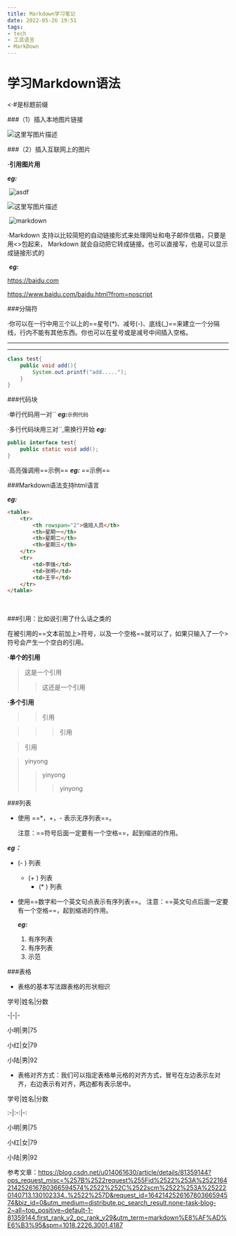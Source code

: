 ```yaml
---
title: Markdown学习笔记
date: 2022-05-26 19:51
tags: 
- tech
- 工具语言
- MarkDown
---
```


# 学习Markdown语法

&lt;·#是标题前缀

###（1）插入本地图片链接

![这里写图片描述](https://img-blog.csdn.net/20180802155057285?watermark/2/text/aHR0cHM6Ly9ibG9nLmNzZG4ubmV0L3UwMTQwNjE2MzA=/font/5a6L5L2T/fontsize/400/fill/I0JBQkFCMA==/dissolve/70)





###（2）插入互联网上的图片

**·引用图片用**

***eg:***

​	![asdf](http://pic.downcc.com/upload/2015-9/2015923174024.png)

![这里写图片描述](https://img-blog.csdn.net/20180802155336302?watermark/2/text/aHR0cHM6Ly9ibG9nLmNzZG4ubmV0L3UwMTQwNjE2MzA=/font/5a6L5L2T/fontsize/400/fill/I0JBQkFCMA==/dissolve/70)

​	![markdown](http://pic.downcc.com/upload/2015-9/2015923174024.png)



·Markdown 支持以比较简短的自动链接形式来处理网址和电子邮件信箱，只要是用<>包起来， Markdown 就会自动把它转成链接。也可以直接写，也是可以显示成链接形式的

​	***eg:***

<https://baidu.com>

https://www.baidu.com/baidu.html?from=noscript



###分隔符

·你可以在一行中用三个以上的==星号(*)、减号(-)、底线(_)==来建立一个分隔线，行内不能有其他东西。你也可以在星号或是减号中间插入空格。

---

***

``````java
class test{
    public void add(){
        System.out.printf("add.....");
    }
}
``````

###代码块

·单行代码用一对\`\`		***eg:***`示例代码`



·多行代码块用三对\`\`,需换行开始		***eg:***

```java
public interface test{
    public static void add();
}
```





·高亮强调用\=\=示例\=\=		***eg:*** 		==示例==





###Markdown语法支持html语言

***eg:***

```html
<table>
    <tr>
    	<th rowspan="2">值班人员</th>
        <th>星期一</th>
        <th>星期二</th>
        <th>星期三</th>
    </tr>
    <tr>
    	<td>李强</td>
        <td>张明</td>
        <td>王平</td>
    </tr>
</table>
```
​                                   



###引用：比如说引用了什么话之类的

在被引用的==文本前加上>符号，以及一个空格==就可以了，如果只输入了一个>符号会产生一个空白的引用。



**·单个的引用**



> 这是一个引用
>
> > 这还是一个引用
>
> 





**·多个引用**

> > 引用

> > > 引用

> 引用

> yinyong
>
> > yinyong
> >
> > > yinyong





###列表

- 使用 ==*，+，- 表示无序列表==。

  注意：==符号后面一定要有一个空格==，起到缩进的作用。

***eg：***

- (\- )   列表
  + (\+ )  列表
    * (\* )  列表

- 使用==数字和一个英文句点表示有序列表==。
  注意：==英文句点后面一定要有一个空格==，起到缩进的作用。

  ***eg:***

  	1. 有序列表
  	2. 有序列表
  	3. 示范



###表格

- 表格的基本写法跟表格的形状相识



学号|姓名|分数

\-\|\-\|\-

小明|男|75

小红|女|79

小陆|男|92



- 表格对齐方式：我们可以指定表格单元格的对齐方式，冒号在左边表示左对齐，右边表示有对齐，两边都有表示居中。

学号|姓名|分数

:-|:-:|-:

小明|男|75

小红|女|79

小陆|男|92





参考文章：<https://blog.csdn.net/u014061630/article/details/81359144?ops_request_misc=%257B%2522request%255Fid%2522%253A%2522164214252616780366594574%2522%252C%2522scm%2522%253A%252220140713.130102334..%2522%257D&request_id=164214252616780366594574&biz_id=0&utm_medium=distribute.pc_search_result.none-task-blog-2~all~top_positive~default-1-81359144.first_rank_v2_pc_rank_v29&utm_term=markdown%E8%AF%AD%E6%B3%95&spm=1018.2226.3001.4187>